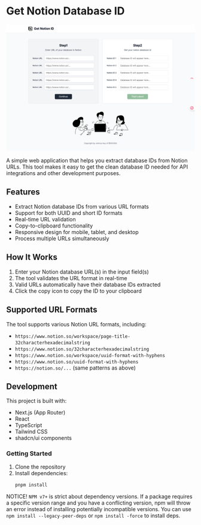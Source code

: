 # Get Notion Database ID

![screenshot](./public/screenshot.png)

A simple web application that helps you extract database IDs from Notion URLs. This tool makes it easy to get the clean database ID needed for API integrations and other development purposes.

## Features

- Extract Notion database IDs from various URL formats
- Support for both UUID and short ID formats
- Real-time URL validation
- Copy-to-clipboard functionality
- Responsive design for mobile, tablet, and desktop
- Process multiple URLs simultaneously

## How It Works

1. Enter your Notion database URL(s) in the input field(s)
2. The tool validates the URL format in real-time
3. Valid URLs automatically have their database IDs extracted
4. Click the copy icon to copy the ID to your clipboard

## Supported URL Formats

The tool supports various Notion URL formats, including:

- `https://www.notion.so/workspace/page-title-32characterhexadecimalstring`
- `https://www.notion.so/32characterhexadecimalstring`
- `https://www.notion.so/workspace/uuid-format-with-hyphens`
- `https://www.notion.so/uuid-format-with-hyphens`
- `https://notion.so/...` (same patterns as above)

## Development

This project is built with:

- Next.js (App Router)
- React
- TypeScript
- Tailwind CSS
- shadcn/ui components

### Getting Started

1. Clone the repository
2. Install dependencies:
   ```bash
   pnpm install
   ```

NOTICE!
`NPM v7+` is strict about dependency versions. If a package requires a specific version range and you have a conflicting version, npm will throw an error instead of installing potentially incompatible versions. You can use `npm install --legacy-peer-deps` or `npm install -force` to install deps.

